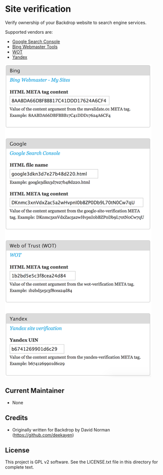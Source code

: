 Site verification
=================

Verify ownership of your Backdrop website to search engine services.

Supported vendors are:

* [Google Search Console](https://www.google.com/webmasters/tools/dashboard)
* [Bing Webmaster Tools](https://www.bing.com/webmaster/home/mysites)
* [WOT](https://www.mywot.com)
* [Yandex](https://tech.yandex.com/webmaster/doc/dg/reference/hosts-type-docpage/)

![Site verification configuration form](images/site_verification_config.png)

Current Maintainer
------------------

- None

Credits
-----------

- Originally written for Backdrop by David Norman (https://github.com/deekayen)

License
-------

This project is GPL v2 software. See the LICENSE.txt file in this directory for
complete text.
